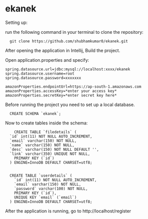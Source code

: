 # ekanek

Setting up:

run the following command in your terminal to clone the repository:
```
  git clone https://github.com/shubhamkumar0/ekanek.git
```
After opening the application in Intellij, Build the project.

Open application.properties and specify:
```
spring.datasource.url=jdbc:mysql://localhost:xxxx/ekanek
spring.datasource.username=root
spring.datasource.password=xxxxxxx

amazonProperties.endpointUrl=https://ap-south-1.amazonaws.com
amazonProperties.accessKey=*enter your access key*
amazonProperties.secretKey=*enter secret key here* 
```

Before running the project you need to set up a local database.
```
  CREATE SCHEMA `ekanek`;
```
Now to create tables inside the schema: 
```
    CREATE TABLE `filedetails` (
  `id` int(11) NOT NULL AUTO_INCREMENT,
  `email` varchar(150) NOT NULL,
  `name` varchar(150) NOT NULL,
  `desc` varchar(150) NOT NULL DEFAULT '',
  `link` varchar(350) UNIQUE NOT NULL,
    PRIMARY KEY (`id`)
  ) ENGINE=InnoDB DEFAULT CHARSET=utf8;


  CREATE TABLE `userdetails` (
    `id` int(11) NOT NULL AUTO_INCREMENT,
    `email` varchar(150) NOT NULL,
    `password` varchar(100) NOT NULL,
    PRIMARY KEY (`id`),
    UNIQUE KEY `email` (`email`)
  ) ENGINE=InnoDB DEFAULT CHARSET=utf8;

```
After the application is running,
go to http://localhost/register
